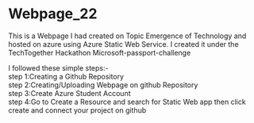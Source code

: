# Webpage_22
This is a Webpage I had created on Topic Emergence of Technology and hosted on azure using Azure Static Web Service.
I created it under the TechTogether Hackathon Microsoft-passport-challenge

I followed these simple steps:-<br>
step 1:Creating a Github Repository<br>
step 2:Creating/Uploading Webpage on github Repository<br>
step 3:Create Azure Student Account<br>
step 4:Go to Create a Resource and search for Static Web app then click create and connect your project on github <br>

<!-- <h1>See the hosted webpage here:-</h1>
https://blue-dune-0cb6d2f1e.1.azurestaticapps.net/ -->

